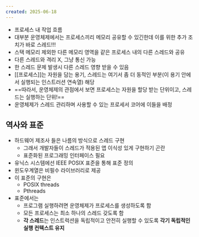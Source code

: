 ```yaml
---
created: 2025-06-18
---
```

- 프로세스 내 작업 흐름
- 대부분 운영체제에서는 프로세스끼리 메모리 공유할 수 있긴한데 이를 위한 추가 조치가 바로 스레드!!!
- 스택 메모리 제외한 다른 메모리 영역을 같은 프로세스 내의 다른 스레드와 공유
- 다른 스레드와 격리 X, 그냥 통신 가능
- 한 스레드 문제 발생시 다른 스레드 영향 받을 수 있음
- [[프로세스]]는 자원을 담는 용기, 스레드는 여기서 좀 더 동적인 부분(이 용기 안에서 실행되는 인스트러션 연속열) 해당
- ==따라서, 운영체제의 관점에서 보면 프로세스는 자원을 할당 받는 단위이고, 스레드는 실행하는 단위!==
- 운영체제가 스레드 관리하며 사용할 수 있는 프로세서 코어에 이들을 배정


## 역사와 표준
- 하드웨어 제조사 들은 나름의 방식으로 스레드 구현
	- 그래서 개발자들이 스레드가 적용된 앱 이식성 있게 구현하기 곤란
	- 표준화된 프로그래밍 인터페이스 필요
- 유닉스 시스템에선 IEEE POSIX 표준을 통해 표준 정의
- 윈도우계열은 비필수 라이브러리로 제공
- 이 표준의 구현은
	- POSIX threads
	- Pthreads
- 표준에서는
	- 프로그램 실행하려면 운영체제가 프로세스를 생성하도록 함
	- 모든 프로세스는 최소 하나의 스레드 갖도록 함
	- **각 스레드**는 인스트럭션을 독립적이고 안전히 실행할 수 있도록 **각기 독립적인 실행 컨텍스트 유지**
